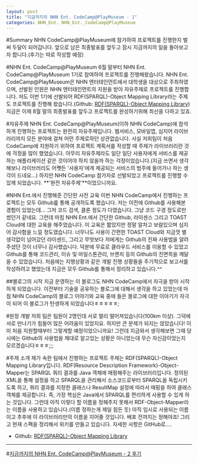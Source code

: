 ```yaml
---
layout: post
title: "지금까지의 NHN Ent. CodeCamp@PlayMuseum - 1"
categories: NHN_Ent. NHN_Ent._CodeCamp@PlayMuseum
---
```


#Summary
NHN CodeCamp@PlayMuseum에 참가하여 프로젝트를 진행한지 벌써 두달이 되어갑니다. 앞으로 남은 최종발표를 앞두고 잠시 지금까지의 일을 돌아보고자 합니다.(후기는 따로 작성할 예정)

#NHN Ent. CodeCamp@PlayMuseum
6월 말부터 NHN Ent. CodeCamp@PlayMuseum 1기로 참여하여 프로젝트를 진행해왔습니다. NHN Ent. CodeCamp@PlayMuseum은 NHN 엔터테인먼트에서 대학생을 대상으로 주최하였으며, 선발된 인원은 NHN 엔터테인먼트의 지원을 받아 자유주제로 프로젝트를 진행합니다. 저도 이번 1기에 선발되어 RDF(SPARQL)-Object Mapping Library라는 주제도 프로젝트를 진행해 왔습니다.(Github: [RDF(SPARQL)-Object Mapping Library](https://github.com/kwSeo/RDF-Object-Mapper)) 지금은 이제 8월 말의 최종발표를 앞두고 프로젝트를 완성하기위해 최선을 다하고 있죠.

#자유주제
NHN Ent. CodeCamp@PlayMuseum(이하 NHN CodeCamp)에 참석하게 진행하는 프로젝트는 완전히 자유주제입니다. 웹서비스, 모바일앱, 심지어 라이브러리까지 모든 분야에 걸쳐 어떤 주제로하던 상관없습니다. 사실 저희팀이 처음 CodeCamp에 지원하기 위하여 프로젝트 계획서를 작성할 때 주제가 라이브러리란 것에 걱정을 많이 했었습니다. 아무리 자유주제라도 일단 일단 사용자에게 서비스를 제공하는 애플리케이션 같은 것이어야 하지 않을까 하는 걱정이었습니다.(지금 쓰면서 생각해보니 라이브러리도 어쨋든 '사용자'에게 제공되는 서비스의 범주에 들어가나 하는 생각이 드네요...) 하지만 NHN CodeCamp 참가자로 선발되었고 프로젝트를 진행할 수 있께 되었습니다. **'완전 자유주제'**이었으니까요.  

#NHN Ent.에서 진행해준 간단한 사전 교육
이번 NHN CodeCamp에서 진행하는 프로젝트는 모두 Github릁 통해 공개하도록 했습니다. 저는 이전에 Github를 사용해본 경험이 있었는데... 그저 코드 검색, 클론 정도가 다였습니다. 그냥 코드 구경 정도로만 썼던거 같네요. 그런데 마침 NHN Ent.에서 간단한 Github, 라이센스 그리고 TOAST Cloud에 대한 교육을 해주었습니다. 이 교육은 짧았지만 정말 알차고 보람있으며 심지어 감사함을 느낄 정도였습니다. 너무나도 사용이 간편한 TOAST Cloud와 지금껏 별 생각없이 넘어갔던 라이센드, 그리고 무엇보다 저에게는 Github의 진짜 사용법을 알려주셨던 것이 너무나 감사했습니다. 덕분에 무료로 클라우드 서비스를 이용할 수 있었고 Github를 통해 코드관리, 이슈 및 마일스톤관리, 브랜치 등의 Github의 진면목을 깨달을 수 있었습니다. 처음에는 지행상황과 같은 개발 진행 상황들을 주기적으로 보고서를 작성하려고 했었는데 지금은 모두 Github를 통해서 정리하고 있습니다.^^

##블로그의 시작
지금 운영하는 이 블로그도 NHN CodeCamp에서 자극을 받아 시작하게 되었습니다. 이전부터 기술을 공유하는 블로그에 대해서 생각을 하고 있었는데 마침 NHN CodeCamp의 블로그 이야기와 교육 중에 들은 블로그에 대한 이야기가 자극이 되어 이 블로그가 탄생하게 되었습니다ㅎㅎㅎㅎㅎ;

 
#원정 개발
저희 팀은 팀원이 2명인데 서로 멀리 떨어져있습니다(100km 이상). 그덕에 서로 만나기가 힘들어 많은 어려움이 있었지요. 하지만 큰 문제가 되지는 않았습니다! 이미 처음 지원할때부터 그렇게할 예정이었으니까요! 그런데 지금와서 생각해보면 그때 당시에는 Github의 사용법을 제대로 알고있는 상황은 아니었는데 무슨 자신감이었는지 모르겠습니다ㅎㅎㅎ;;;

#주제 소개
제가 속한 팀에서 진행하는 프로젝트 주제는 RDF(SPARQL)-Object Mapping Library입니다. RDF(Resource Description Framework)-Object-Mapper는 SPARQL 쿼리 결과를 Java 객체에 매핑해주는 라이브러리입니다. 정의된 XML을 통해 설정을 하고 SPARQL을 관리해서 소스코드로부터 SPARQL을 독립시키도록 하고, 쿼리 결과를 지정한 클래스나 ResultMap 설정에 따라서 매핑을 하여 클래스 객체를 제공합니다. 즉, 가장 핵심은 Java에서 SPARQL를 편리하게 사용할 수 있게 하는 것입니다. 그런데 아직 이렇다 할 이름을 정해주지 못해서 RDF-Object-Mapper라는 이름을 사용하고 있습니다.(이름 정하는게 제일 힘든 듯) 아직 임시로 사용되는 이름이고 추후에 이 라이브러리만의 이름을 지어줄 것입니다. 배포 전까지는 정해야죠! 그리고 현재 스펙을 정리해서 위키를 만들고 있습니다. 자세한 사항은 GitHub로....

 - Github: [RDF(SPARQL)-Object Mapping Library](https://github.com/kwSeo/RDF-Object-Mapper)

---

#[지금까지의 NHN Ent. CodeCamp@PlayMuseum - 2 후기](http://kwseo.github.io/nhn_ent./nhn_ent._codecamp@playmuseum/2015/08/29/intro-nhncodecamp-2.html)




